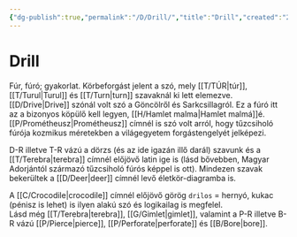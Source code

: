 ```yaml
---
{"dg-publish":true,"permalink":"/D/Drill/","title":"Drill","created":"2023-10-27T01:14","updated":"2025-06-07T21:22"}
---
```



# Drill

Fúr, fúró; gyakorlat. Körbeforgást jelent a szó, mely [[T/TÚR\|túr]], [[T/Turul\|Turul]] és [[T/Turn\|turn]] szavaknál ki lett elemezve.  
[[D/Drive\|Drive]] szónál volt szó a Göncölről és Sarkcsillagról. Ez a fúró itt az a bizonyos köpülő kell legyen, [[H/Hamlet malma\|Hamlet malmá]]é.  
[[P/Prométheusz\|Prométheusz]] címnél is szó volt arról, hogy tűzcsiholó fúrója kozmikus méretekben a világegyetem forgástengelyét jelképezi.  

D-R illetve T-R vázú a dörzs (és az ide igazán illő darál) szavunk és a [[T/Terebra\|terebra]] címnél előjövő latin ige is (lásd bővebben, Magyar Adorjántól származó tűzcsiholó fúrós képpel is ott). Mindezen szavak bekerültek a [[D/Deer\|deer]] címnél levő életkör-diagramba is.  

A [[C/Crocodile\|crocodile]] címnél előjövő görög `drilos` = hernyó, kukac (pénisz is lehet) is ilyen alakú szó és logikailag is megfelel.  
Lásd még [[T/Terebra\|terebra]], [[G/Gimlet\|gimlet]], valamint a P-R illetve B-R vázú [[P/Pierce\|pierce]], [[P/Perforate\|perforate]] és [[B/Bore\|bore]].  